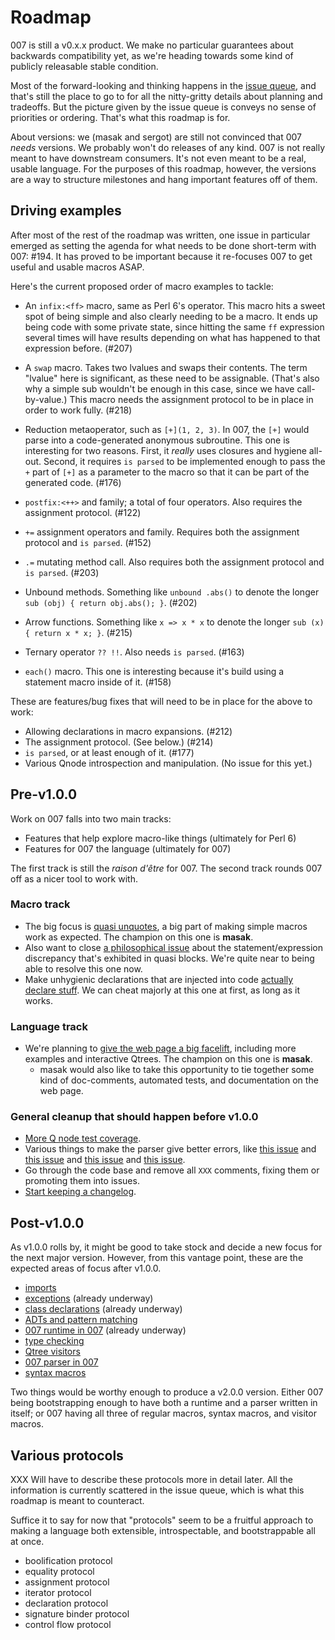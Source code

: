 # Roadmap

007 is still a v0.x.x product. We make no particular guarantees about backwards
compatibility yet, as we're heading towards some kind of publicly releasable
stable condition.

Most of the forward-looking and thinking happens in the [issue
queue](https://github.com/masak/007/issues), and that's still the place to go
to for all the nitty-gritty details about planning and tradeoffs. But the
picture given by the issue queue is conveys no sense of priorities or ordering.
That's what this roadmap is for.

About versions: we (masak and sergot) are still not convinced that 007 *needs*
versions. We probably won't do releases of any kind. 007 is not really meant to
have downstream consumers. It's not even meant to be a real, usable language.
For the purposes of this roadmap, however, the versions are a way to structure
milestones and hang important features off of them.

## Driving examples

After most of the rest of the roadmap was written, one issue in particular
emerged as setting the agenda for what needs to be done short-term with 007:
#194. It has proved to be important because it re-focuses 007 to get useful
and usable macros ASAP.

Here's the current proposed order of macro examples to tackle:

* An `infix:<ff>` macro, same as Perl 6's operator. This macro hits a sweet
  spot of being simple and also clearly needing to be a macro. It ends up
  being code with some private state, since hitting the same `ff` expression
  several times will have results depending on what has happened to that
  expression before. (#207)

* A `swap` macro. Takes two lvalues and swaps their contents. The term
  "lvalue" here is significant, as these need to be assignable. (That's also
  why a simple sub wouldn't be enough in this case, since we have
  call-by-value.) This macro needs the assignment protocol to be in place in
  order to work fully. (#218)

* Reduction metaoperator, such as `[+](1, 2, 3)`. In 007, the `[+]` would
  parse into a code-generated anonymous subroutine. This one is interesting
  for two reasons. First, it *really* uses closures and hygiene all-out.
  Second, it requires `is parsed` to be implemented enough to pass the `+`
  part of `[+]` as a parameter to the macro so that it can be part of the
  generated code. (#176)

* `postfix:<++>` and family; a total of four operators. Also requires the
  assignment protocol. (#122)

* `+=` assignment operators and family. Requires both the assignment
  protocol and `is parsed`. (#152)

* `.=` mutating method call. Also requires both the assignment protocol and
  `is parsed`. (#203)

* Unbound methods. Something like `unbound .abs()` to denote the longer
  `sub (obj) { return obj.abs(); }`. (#202)

* Arrow functions. Something like `x => x * x` to denote the longer
  `sub (x) { return x * x; }`. (#215)

* Ternary operator `?? !!`. Also needs `is parsed`. (#163)

* `each()` macro. This one is interesting because it's build using a
  statement macro inside of it. (#158)

These are features/bug fixes that will need to be in place for the above to
work:

* Allowing declarations in macro expansions. (#212)
* The assignment protocol. (See below.) (#214)
* `is parsed`, or at least enough of it. (#177)
* Various Qnode introspection and manipulation. (No issue for this yet.)

## Pre-v1.0.0

Work on 007 falls into two main tracks:

* Features that help explore macro-like things (ultimately for Perl 6)
* Features for 007 the language (ultimately for 007)

The first track is still the *raison d'être* for 007. The second track rounds
007 off as a nicer tool to work with.

### Macro track

* The big focus is [quasi unquotes](https://github.com/masak/007/issues/30), a
  big part of making simple macros work as expected. The champion on this one
  is **masak**.
* Also want to close [a philosophical
  issue](https://github.com/masak/007/issues/7) about the statement/expression
  discrepancy that's exhibited in quasi blocks. We're quite near to being able
  to resolve this one now.
* Make unhygienic declarations that are injected into code [actually declare
  stuff](https://github.com/masak/007/issues/88). We can cheat majorly at this
  one at first, as long as it works.

### Language track

* We're planning to [give the web page a big
  facelift](https://github.com/masak/007/issues/67), including more examples
  and interactive Qtrees. The champion on this one is **masak**.
    * masak would also like to take this opportunity to tie together some kind
      of doc-comments, automated tests, and documentation on the web page.

### General cleanup that should happen before v1.0.0

* [More Q node test coverage](https://github.com/masak/007/issues/52).
* Various things to make the parser give better errors, like [this
  issue](https://github.com/masak/007/issues/10) and [this
  issue](https://github.com/masak/007/issues/48) and [this
  issue](https://github.com/masak/007/issues/76) and [this
  issue](https://github.com/masak/007/issues/94).
* Go through the code base and remove all `XXX` comments, fixing them or
  promoting them into issues.
* [Start keeping a changelog](http://keepachangelog.com/).

## Post-v1.0.0

As v1.0.0 rolls by, it might be good to take stock and decide a new focus for
the next major version. However, from this vantage point, these are the
expected areas of focus after v1.0.0.

* [imports](https://github.com/masak/007/issues/53)
* [exceptions](https://github.com/masak/007/issues/65) (already underway)
* [class declarations](https://github.com/masak/007/issues/32) (already underway)
* [ADTs and pattern matching](https://github.com/masak/007/issues/34)
* [007 runtime in 007](https://github.com/masak/007/issues/51) (already underway)
* [type checking](https://github.com/masak/007/issues/33)
* [Qtree visitors](https://github.com/masak/007/issues/26)
* [007 parser in 007](https://github.com/masak/007/issues/38)
* [syntax macros](https://github.com/masak/007/issues/80)

Two things would be worthy enough to produce a v2.0.0 version. Either 007 being
bootstrapping enough to have both a runtime and a parser written in itself; or
007 having all three of regular macros, syntax macros, and visitor macros.

## Various protocols

XXX Will have to describe these protocols more in detail later. All the information
is currently scattered in the issue queue, which is what this roadmap is meant to
counteract.

Suffice it to say for now that "protocols" seem to be a fruitful approach to making
a language both extensible, introspectable, and bootstrappable all at once.

* boolification protocol
* equality protocol
* assignment protocol
* iterator protocol
* declaration protocol
* signature binder protocol
* control flow protocol
